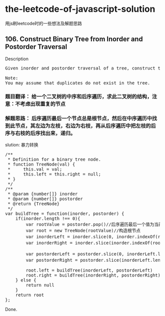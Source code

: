 
# the-leetcode-of-javascript-solution
用js刷leetcode时的一些想法及解题思路

## 106. Construct Binary Tree from Inorder and Postorder Traversal
Description
<pre>
Given inorder and postorder traversal of a tree, construct the binary tree.

Note:
You may assume that duplicates do not exist in the tree.
</pre>

### 题目翻译： 给一个二叉树的中序和后序遍历，求此二叉树的结构，注意：不考虑出现重复的节点
### 解题思路： 后序遍历最后一个节点总是根节点，然后在中序遍历中找到此节点，其左边为左枝，右边为右枝，再从后序遍历中把左枝的后序与右枝的后序找出来，递归。

slution: 暴力转换
<pre>
/**
 * Definition for a binary tree node.
 * function TreeNode(val) {
 *     this.val = val;
 *     this.left = this.right = null;
 * }
 */
/**
 * @param {number[]} inorder
 * @param {number[]} postorder
 * @return {TreeNode}
 */
var buildTree = function(inorder, postorder) {
    if(inorder.length !== 0){
        var rootValue = postorder.pop()//后序遍历最后一个值为当前根节点的值
        var root = new TreeNode(rootValue)//构造根节点
        var inorderLeft = inorder.slice(0, inorder.indexOf(rootValue))//左枝的中序遍历
        var inorderRight = inorder.slice(inorder.indexOf(rootValue) + 1)//右枝的中序遍历
        
        var postorderLeft = postorder.slice(0, inorderLeft.length)//左枝的后序遍历
        var postorderRight = postorder.slice(inorderLeft.length)//右枝的后序遍历
        
        root.left = buildTree(inorderLeft, postorderLeft)
        root.right = buildTree(inorderRight, postorderRight)
    } else {
        return null
    }
    return root
};
</pre>
Done.
